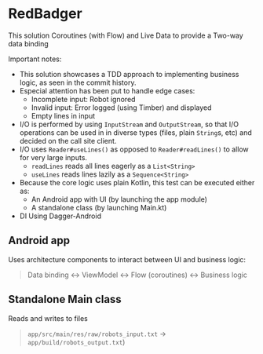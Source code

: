# RedBadger

This solution Coroutines (with Flow) and Live Data to provide a Two-way data binding

Important notes:
* This solution showcases a TDD approach to implementing business logic, as seen in the commit history.
* Especial attention has been put to handle edge cases:
  * Incomplete input: Robot ignored
  * Invalid input: Error logged (using Timber) and displayed
  * Empty lines in input
* I/O is performed by using `InputStream` and `OutputStream`, so that I/O operations can be used in in diverse types (files, plain `String`s, etc) and decided on the call site client.
* I/O uses `Reader#useLines()` as opposed to `Reader#readLines()` to allow for very large inputs.
  * `readLines` reads all lines eagerly as a `List<String>`
  * `useLines` reads lines lazily as a `Sequence<String>`
* Because the core logic uses plain Kotlin, this test can be executed either as:
  * An Android app with UI (by launching the app module)
  * A standalone class (by launching Main.kt)
* DI Using Dagger-Android

## Android app
Uses architecture components to interact between UI and business logic:

> Data binding <-> ViewModel <-> Flow (coroutines) <-> Business logic

## Standalone Main class
Reads and writes to files
> `app/src/main/res/raw/robots_input.txt` -> `app/build/robots_output.txt`)
